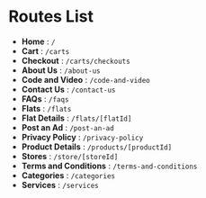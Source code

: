 # Routes List

- **Home** : `/`
- **Cart** : `/carts`
- **Checkout** : `/carts/checkouts`
- **About Us** : `/about-us`
- **Code and Video** : `/code-and-video`
- **Contact Us** : `/contact-us`
- **FAQs** : `/faqs`
- **Flats** : `/flats`
- **Flat Details** : `/flats/[flatId]`
- **Post an Ad** : `/post-an-ad`
- **Privacy Policy** : `/privacy-policy`
- **Product Details** : `/products/[productId]`
- **Stores** : `/store/[storeId]`
- **Terms and Conditions** : `/terms-and-conditions`
- **Categories** : `/categories`
- **Services** : `/services`
